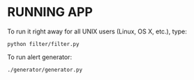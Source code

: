 # RUNNING APP

To run it right away for all UNIX users (Linux, OS X, etc.), type:

    python filter/filter.py

To run alert generator:

    ./generator/generator.py
